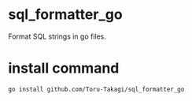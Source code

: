 # sql_formatter_go

Format SQL strings in go files.

# install command

`go install github.com/Toru-Takagi/sql_formatter_go`
